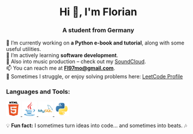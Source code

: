 <h1 align="center">Hi 👋, I'm Florian</h1>
<h3 align="center">A student from Germany</h3>  


🔭 I’m currently working on **a Python e-book and tutorial**, along with some useful utilities.  
🌱 I’m actively learning **software development**.  
🎵 Also into music production – check out my [SoundCloud](https://soundcloud.com/nomkee/tracks).  
📫 You can reach me at **Fl97mo@gmail.com**.  
🔗 Sometimes I struggle, or enjoy solving problems here: [LeetCode Profile]([https://leetcode.com/DEIN_USERNAME](https://leetcode.com/u/FloMo97/))

<h3 align="left">Languages and Tools:</h3>
<p align="left"> <a href="https://www.w3.org/html/" target="_blank" rel="noreferrer"> <img src="https://raw.githubusercontent.com/devicons/devicon/master/icons/html5/html5-original-wordmark.svg" alt="html5" width="40" height="40"/> </a> <a href="https://www.java.com" target="_blank" rel="noreferrer"> <img src="https://raw.githubusercontent.com/devicons/devicon/master/icons/java/java-original.svg" alt="java" width="40" height="40"/> </a> <a href="https://www.mysql.com/" target="_blank" rel="noreferrer"> <img src="https://raw.githubusercontent.com/devicons/devicon/master/icons/mysql/mysql-original-wordmark.svg" alt="mysql" width="40" height="40"/> </a> <a href="https://www.python.org" target="_blank" rel="noreferrer"> <img src="https://raw.githubusercontent.com/devicons/devicon/master/icons/python/python-original.svg" alt="python" width="40" height="40"/> </a> </p>

💡 **Fun fact:** I sometimes turn ideas into code... and sometimes into beats. 🎶
